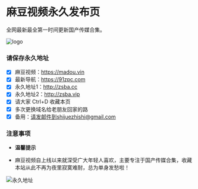 # 麻豆视频永久发布页

全网最新最全第一时间更新国产传媒合集。

![logo](https://cdn.jsdelivr.net/gh/aiwutu/aiwu04@301d7d05953a3d21731d8259d81f42d0357bfc44/2021/11/21/ae332d47932f44d6bd550287afb8a103.png)
### 请保存永久地址



- [x] 麻豆视频：https://madou.vin
- [x] 最新导航：https://91zpc.com
- [x] 永久地址1：http://zsba.cc
- [x] 永久地址2：http://zsba.vip
- [x] 请大家 Ctrl+D 收藏本页
- [x] 多次更换域名给老朋友回家的路
- [x] 备用：请发邮件到shijuezhishi@gmail.com

### 注意事项

- **温馨提示**

- 麻豆视频自上线以来就深受广大年轻人喜欢，主要专注于国产传媒合集，收藏本站从此不再为夜里寂寞难耐，总为单身发愁啦！



![永久地址](https://cdn.jsdelivr.net/gh/aiwutu/aiwutu@3e24a222d101d13ca4f728820f62e2f4a05b8ef0/2021/08/25/d848d02d0b5bdfb9ba2ec7809f7a047f.png)

